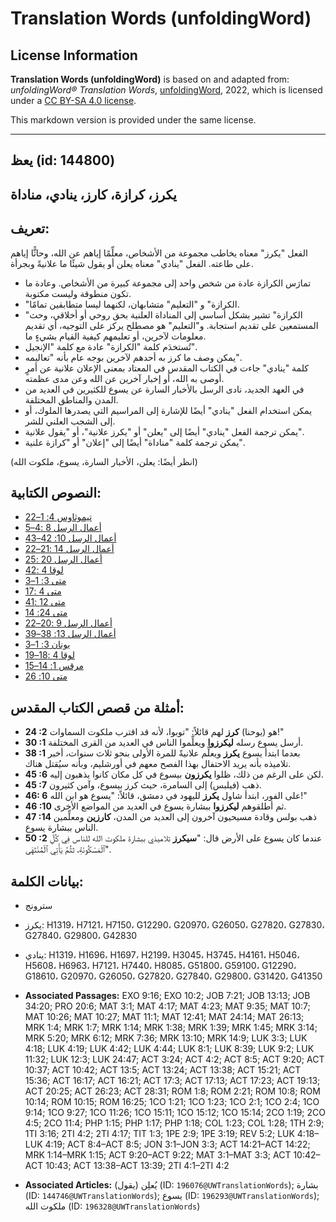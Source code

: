 # Translation Words (unfoldingWord)

## License Information

**Translation Words (unfoldingWord)** is based on and adapted from: _unfoldingWord® Translation Words_, [unfoldingWord](https://unfoldingword.org/utw), 2022, which is licensed under a [CC BY-SA 4.0 license](https://creativecommons.org/licenses/by-sa/4.0/legalcode.en).

This markdown version is provided under the same license.



--------------------------------

## يعظ (id: 144800)

يكرز، كرازة، كارز، ينادي، مناداة
--------------------------------

تعريف:
------

الفعل "يكرز" معناه يخاطب مجموعة من الأشخاص، معلِّمًا إياهم عن الله، وحاثًّا إياهم على طاعته. الفعل "ينادي" معناه يعلن أو يقول شيئًا ما علانيةً وبجرأة.

* تمارَس الكرازة عادة من شخص واحد إلى مجموعة كبيرة من الأشخاص. وعادة ما تكون منطوقة وليست مكتوبة.
* "الكرازة" و "التعليم" متشابهان، لكنهما ليسا متطابقين تمامًا.
* "الكرازة" تشير بشكل أساسي إلى المناداة العلنية بحق روحي أو أخلاقي، وحث المستمعين على تقديم استجابة. و"التعليم" هو مصطلح يركز على التوجيه، أي تقديم معلومات لآخرين، أو تعليمهم كيفية القيام بشيءٍ ما.
* تُستخدَم كلمة "الكرازة" عادة مع كلمة "الإنجيل".
* يمكن وصف ما كرز به أحدهم لآخرين بوجه عام بأنه "تعاليمه".
* كلمة "ينادي" جاءت في الكتاب المقدس في المعتاد بمعنى الإعلان علانية عن أمرٍ أوصى به الله، أو إخبار آخرين عن الله وعن مدى عظمته.
* في العهد الجديد، نادى الرسل بالأخبار السارة عن يسوع للكثيرين في العديد من المدن والمناطق المختلفة.
* يمكن استخدام الفعل "ينادي" أيضًا للإشارة إلى المراسيم التي يصدرها الملوك، أو إلى الشجب العلني للشر.
* يمكن ترجمة الفعل "ينادي" أيضًا إلى "يعلن" أو "يكرز علانية"، أو "يقول علانية".
* يمكن ترجمة كلمة "مناداة" أيضًا إلى "إعلان" أو "كرازة علنية".

(انظر أيضًا: يعلن، الأخبار السارة، يسوع، ملكوت الله)

النصوص الكتابية:
----------------

* [2تيموثاوس 4: 1–2](https://ref.ly/2Tim4:1-2Tim4:2)
* [أعمال الرسل 8 :4–5](https://ref.ly/Acts8:4-Acts8:5)
* [أعمال الرسل 10: 42–43](https://ref.ly/Acts10:42-Acts10:43)
* [أعمال الرسل 14 :21–22](https://ref.ly/Acts14:21-Acts14:22)
* [أعمال الرسل 20 :25](https://ref.ly/Acts20:25)
* [لوقا 4 :42](https://ref.ly/Luke4:42)
* [متى 3: 1–3](https://ref.ly/Matt3:1-Matt3:3)
* [متى 4 :17](https://ref.ly/Matt4:17)
* [متى 12 :41](https://ref.ly/Matt12:41)
* [متى 24: 14](https://ref.ly/Matt24:14)
* [أعمال الرسل 9 :20–22](https://ref.ly/Acts9:20-Acts9:22)
* [أعمال الرسل 13: 38–39](https://ref.ly/Acts13:38-Acts13:39)
* [يونان 3: 1–3](https://ref.ly/Jonah3:1-Jonah3:3)
* [لوقا 4 :18–19](https://ref.ly/Luke4:18-Luke4:19)
* [مرقس 1: 14–15](https://ref.ly/Mark1:14-Mark1:15)
* [متى 10: 26](https://ref.ly/Matt10:26)

أمثلة من قصص الكتاب المقدس:
---------------------------

* **24 :2** هو (يوحنا) **كرز** لهم قائلاً: "توبوا، لأنه قد اقترب ملكوت السماوات!"
* **30 :1** أرسل يسوع رسله **ليكرزوا** ويعلِّموا الناس في العديد من القرى المختلفة.
* **38 :1** بعدما ابتدأ يسوع **يكرز** ويعلِّم علانيةً للمرة الأولى بنحو ثلاث سنوات، أخبر تلاميذه بأنه يريد الاحتفال بهذا الفصح معهم في أورشليم، وبأنه سيُقتل هناك.
* **45 :6** لكن على الرغم من ذلك، ظلوا **يكرزون** بيسوع في كل مكان كانوا يذهبون إليه.
* **45 :7** ذهب (فيلبس) إلى السامرة، حيث كرز بيسوع، وآمن كثيرون.
* **46: 6** على الفور، ابتدأ شاول **يكرز** لليهود في دمشق، قائلاً: "يسوع هو ابن الله!"
* **46 :10** ثم أطلقوهم **ليكرزوا** ببشارة يسوع في العديد من المواضع الأخرى.
* **47 :14** ذهب بولس وقادة مسيحيون آخرون إلى العديد من المدن، **كارزين** ومعلِّمين الناس ببشارة يسوع.
* **50 :2** عندما كان يسوع على الأرض قال: "**سيكرز** تلاميذي ببشارة ملكوت الله للناس فِي كُلِّ ٱلْمَسْكُونَةِ، ثثُمَّ يَأْتِي ٱلْمُنْتَهَى".

بيانات الكلمة:
--------------

* سترونج
* يكرز: H1319، H7121، H7150، G12290، G20970، G26050، G27820، G27830، G27840، G29800، G42830
* ينادي: H1319، H1696، H1697، H2199، H3045، H3745، H4161، H5046، H5608، H6963، H7121، H7440، H8085، G51800، G59100، G12290، G18610، G20970، G26050، G27820، G27840، G29800، G31420، G41350

* **Associated Passages:** EXO 9:16; EXO 10:2; JOB 7:21; JOB 13:13; JOB 34:20; PRO 20:6; MAT 3:1; MAT 4:17; MAT 4:23; MAT 9:35; MAT 10:7; MAT 10:26; MAT 10:27; MAT 11:1; MAT 12:41; MAT 24:14; MAT 26:13; MRK 1:4; MRK 1:7; MRK 1:14; MRK 1:38; MRK 1:39; MRK 1:45; MRK 3:14; MRK 5:20; MRK 6:12; MRK 7:36; MRK 13:10; MRK 14:9; LUK 3:3; LUK 4:18; LUK 4:19; LUK 4:42; LUK 4:44; LUK 8:1; LUK 8:39; LUK 9:2; LUK 11:32; LUK 12:3; LUK 24:47; ACT 3:24; ACT 4:2; ACT 8:5; ACT 9:20; ACT 10:37; ACT 10:42; ACT 13:5; ACT 13:24; ACT 13:38; ACT 15:21; ACT 15:36; ACT 16:17; ACT 16:21; ACT 17:3; ACT 17:13; ACT 17:23; ACT 19:13; ACT 20:25; ACT 26:23; ACT 28:31; ROM 1:8; ROM 2:21; ROM 10:8; ROM 10:14; ROM 10:15; ROM 16:25; 1CO 1:21; 1CO 1:23; 1CO 2:1; 1CO 2:4; 1CO 9:14; 1CO 9:27; 1CO 11:26; 1CO 15:11; 1CO 15:12; 1CO 15:14; 2CO 1:19; 2CO 4:5; 2CO 11:4; PHP 1:15; PHP 1:17; PHP 1:18; COL 1:23; COL 1:28; 1TH 2:9; 1TI 3:16; 2TI 4:2; 2TI 4:17; TIT 1:3; 1PE 2:9; 1PE 3:19; REV 5:2; LUK 4:18–LUK 4:19; ACT 8:4–ACT 8:5; JON 3:1–JON 3:3; ACT 14:21–ACT 14:22; MRK 1:14–MRK 1:15; ACT 9:20–ACT 9:22; MAT 3:1–MAT 3:3; ACT 10:42–ACT 10:43; ACT 13:38–ACT 13:39; 2TI 4:1–2TI 4:2
* **Associated Articles:** يُعلِن (يقول) (ID: `196076@UWTranslationWords`); بشارة (ID: `144746@UWTranslationWords`); يسوع (ID: `196293@UWTranslationWords`); ملكوت الله (ID: `196328@UWTranslationWords`)

